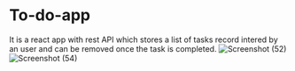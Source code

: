 # To-do-app
It is a react app with rest API which stores a list of tasks record intered by an user and can be removed once the task is completed. 
![Screenshot (52)](https://user-images.githubusercontent.com/63357474/159105788-5752dd74-50d3-4007-9a40-505e14338e39.png)
![Screenshot (54)](https://user-images.githubusercontent.com/63357474/159105872-0cf11b22-6b55-4192-a74c-347b47cf8650.png)
